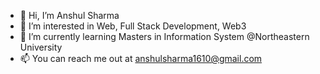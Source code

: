 - 👋 Hi, I’m Anshul Sharma
- 👀 I’m interested in Web, Full Stack Development, Web3
- 🌱 I’m currently learning Masters in Information System @Northeastern University
- 📫 You can reach me out at anshulsharma1610@gmail.com

<!---
anshulsharma1610/anshulsharma1610 is a ✨ special ✨ repository because its `README.md` (this file) appears on your GitHub profile.
You can click the Preview link to take a look at your changes.
--->
